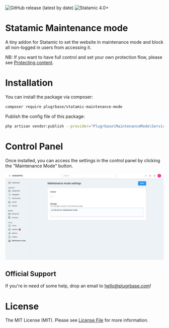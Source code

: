<!-- statamic:hide -->
![GitHub release (latest by date)](https://img.shields.io/github/v/release/plugrbase/statamic-maintenance-mode?style=flat-square)
![Statamic 4.0+](https://img.shields.io/badge/Statamic-3.0+-FF269E?style=flat-square&link=https://statamic.com)

# Statamic Maintenance mode

<!-- /statamic:hide -->

A tiny addon for Statamic to set the website in maintenance mode and block all non-logged in users from accessing it.

NB: If you want to have full control and set your own protection flow, please see [Protecting content](https://statamic.dev/protecting-content).

# Installation

You can install the package via composer:

```bash
composer require plugrbase/statamic-maintenance-mode
```

Publish the config file of this package:

```bash
php artisan vendor:publish --provider="Plugrbase\MaintenanceMode\ServiceProvider"
```

# Control Panel

Once installed, you can access the settings in the control panel by clicking the "Maintenance Mode" button.

![settings](./docs/settings-form.jpeg)

## Official Support

If you're in need of some help, drop an email to [hello@plugrbase.com](mailto:hello@plugrbase.com)!

# License

The MIT License (MIT). Please see [License File](LICENSE.md) for more information.
